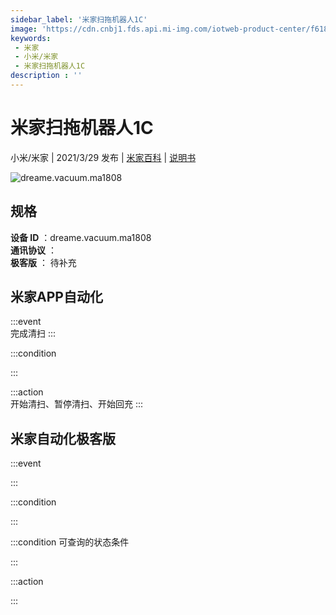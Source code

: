 ```yaml
---
sidebar_label: '米家扫拖机器人1C'
image: 'https://cdn.cnbj1.fds.api.mi-img.com/iotweb-product-center/f618fcda51dfba32c078aa50da7c1cf4_168.png?GalaxyAccessKeyId=AKVGLQWBOVIRQ3XLEW&Expires=9223372036854775807&Signature=mCW8mhcQKejAzmwApvFmx+ffH4A='
keywords: 
 - 米家
 - 小米/米家
 - 米家扫拖机器人1C
description : ''
---
```

# 米家扫拖机器人1C

小米/米家 | 2021/3/29 发布 | [米家百科](https://home.mi.com/webapp/content/baike/product/index.html?model=dreame.vacuum.ma1808) | [说明书](https://home.mi.com/views/introduction.html?model=dreame.vacuum.ma1808&region=cn)

![dreame.vacuum.ma1808](https://cdn.cnbj1.fds.api.mi-img.com/iotweb-product-center/f618fcda51dfba32c078aa50da7c1cf4_168.png?GalaxyAccessKeyId=AKVGLQWBOVIRQ3XLEW&Expires=9223372036854775807&Signature=mCW8mhcQKejAzmwApvFmx+ffH4A=)

## 规格  
> 
**设备 ID** ：dreame.vacuum.ma1808  
**通讯协议** ：  
**极客版**  ： 待补充 


## 米家APP自动化  

:::event  
完成清扫
:::

:::condition  

:::

:::action   
开始清扫、暂停清扫、开始回充
:::

## 米家自动化极客版  

:::event  

:::

:::condition  

:::

:::condition 可查询的状态条件  

:::

:::action  

:::

        
